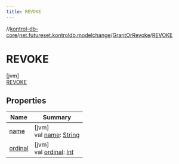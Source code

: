 ```yaml
---
title: REVOKE
---
```

//[kontrol-db-core](../../../../index.html)/[net.futureset.kontroldb.modelchange](../../index.html)/[GrantOrRevoke](../index.html)/[REVOKE](index.html)



# REVOKE



[jvm]\
[REVOKE](index.html)



## Properties


| Name | Summary |
|---|---|
| [name](../../-table-persistence/-n-o-r-m-a-l/index.html#-372974862%2FProperties%2F1904592438) | [jvm]<br>val [name](../../-table-persistence/-n-o-r-m-a-l/index.html#-372974862%2FProperties%2F1904592438): [String](https://kotlinlang.org/api/latest/jvm/stdlib/kotlin/-string/index.html) |
| [ordinal](../../-table-persistence/-n-o-r-m-a-l/index.html#-739389684%2FProperties%2F1904592438) | [jvm]<br>val [ordinal](../../-table-persistence/-n-o-r-m-a-l/index.html#-739389684%2FProperties%2F1904592438): [Int](https://kotlinlang.org/api/latest/jvm/stdlib/kotlin/-int/index.html) |

